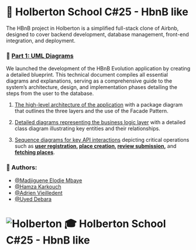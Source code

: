 # 💭 Holberton School C#25 - HbnB like
The HBnB project in Holberton is a simplified full-stack clone of Airbnb, designed to cover backend development, database management, front-end integration, and deployment.

### 📘 [Part 1: UML Diagrams](https://github.com/vlldnt/holbertonschool-hbnb/blob/main/part1)
We launched the development of the HBnB Evolution application by creating a detailed blueprint. This technical document compiles all essential diagrams and explanations, serving as a comprehensive guide to the system’s architecture, design, and implementation phases detailing the steps from the user to the database.


1. [The high-level architecture of the application](https://github.com/vlldnt/holbertonschool-hbnb/blob/main/part1/00-architecture_diagram.md) with a package diagram that outlines the three layers and the use of the Facade Pattern.

2. [Detailed diagrams representing the business logic layer](https://github.com/vlldnt/holbertonschool-hbnb/blob/main/part1/01-class_diagram.md) with a detailed class diagram illustrating key entities and their relationships.

3. [Sequence diagrams for key API interactions](https://github.com/vlldnt/holbertonschool-hbnb/blob/main/part1/02-sequence_diagram.md) depicting critical operations such as **[user registration](https://github.com/vlldnt/holbertonschool-hbnb/blob/main/part1/02-detailed_sequence_diagrams/2-user_registration.md), [place creation](https://github.com/vlldnt/holbertonschool-hbnb/blob/main/part1/02-detailed_sequence_diagrams/2-place_creation.md), [review submission](https://github.com/vlldnt/holbertonschool-hbnb/blob/main/part1/02-detailed_sequence_diagrams/2-review_submission.md),**  and **[fetching places](https://github.com/vlldnt/holbertonschool-hbnb/blob/main/part1/02-detailed_sequence_diagrams/2-place_fetching.md)**.


### 👤 Authors:
- [@Madjiguene Elodie Mbaye](https://github.com/Elodie-mbaye)
- [@Hamza Karkouch](https://github.com/SoliraZ)
- [@Adrien Vieilledent](https://github.com/vlldnt)
- [@Uyed Debara](http://github.com)

# ![Holberton](https://img.shields.io/badge/Holberton_School-Red?style=flat&logo=airbnb&logoColor=white) 🎓 Holberton School C#25 - HbnB like
